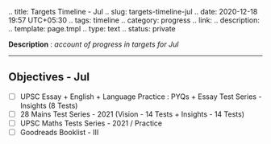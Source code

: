 .. title: Targets Timeline - Jul
.. slug: targets-timeline-jul
.. date: 2020-12-18 19:57 UTC+05:30
.. tags: timeline
.. category: progress
.. link: 
.. description: 
.. template: page.tmpl
.. type: text
.. status: private

**Description** : *account of progress in targets for Jul*

***
<!-- TEASER_END -->

## Objectives - Jul 
- [ ] UPSC Essay + English + Language Practice : PYQs + Essay Test Series - Insights (8 Tests)
- [ ] 28 Mains Test Series - 2021 (Vision - 14 Tests + Insights - 14 Tests)
- [ ] UPSC Maths Tests Series - 2021 / Practice
- [ ] Goodreads Booklist - III